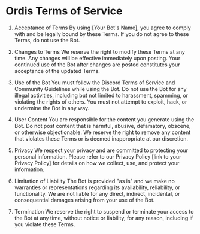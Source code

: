 # Ordis Terms of Service

1. Acceptance of Terms
By using [Your Bot's Name], you agree to comply with and be legally bound by these Terms. If you do not agree to these Terms, do not use the Bot.

2. Changes to Terms
We reserve the right to modify these Terms at any time. Any changes will be effective immediately upon posting. Your continued use of the Bot after changes are posted constitutes your acceptance of the updated Terms.

3. Use of the Bot
You must follow the Discord Terms of Service and Community Guidelines while using the Bot.
Do not use the Bot for any illegal activities, including but not limited to harassment, spamming, or violating the rights of others.
You must not attempt to exploit, hack, or undermine the Bot in any way.
4. User Content
You are responsible for the content you generate using the Bot.
Do not post content that is harmful, abusive, defamatory, obscene, or otherwise objectionable.
We reserve the right to remove any content that violates these Terms or is deemed inappropriate at our discretion.
5. Privacy
We respect your privacy and are committed to protecting your personal information.
Please refer to our Privacy Policy [link to your Privacy Policy] for details on how we collect, use, and protect your information.
6. Limitation of Liability
The Bot is provided "as is" and we make no warranties or representations regarding its availability, reliability, or functionality.
We are not liable for any direct, indirect, incidental, or consequential damages arising from your use of the Bot.
7. Termination
We reserve the right to suspend or terminate your access to the Bot at any time, without notice or liability, for any reason, including if you violate these Terms.
